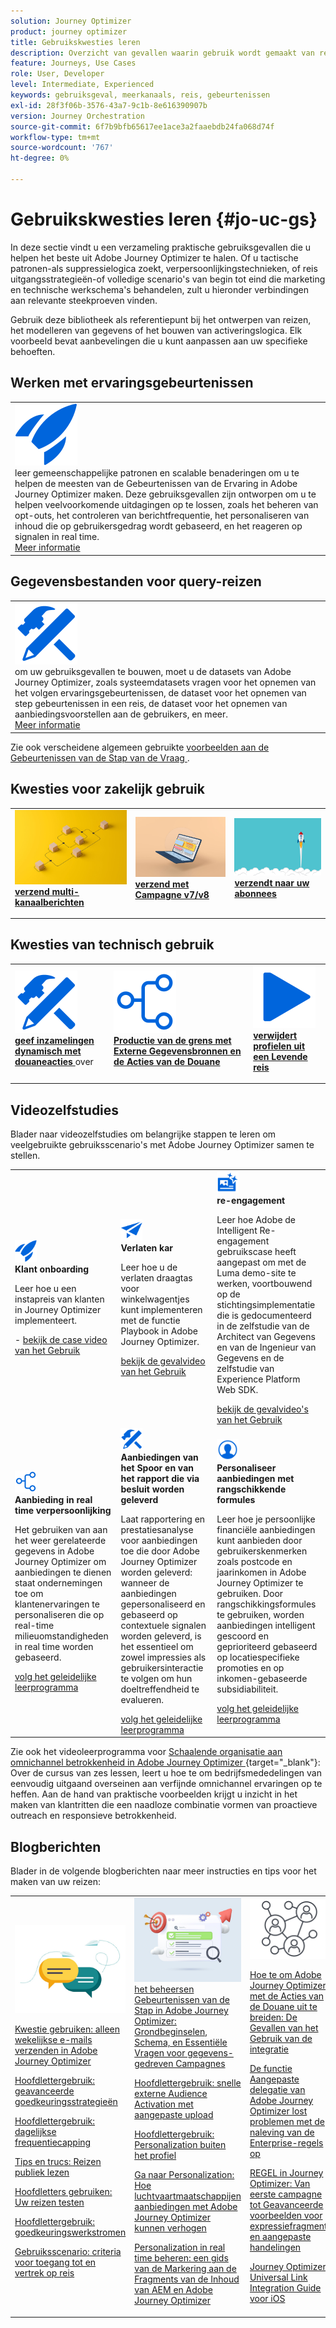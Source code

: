 ```yaml
---
solution: Journey Optimizer
product: journey optimizer
title: Gebruikskwesties leren
description: Overzicht van gevallen waarin gebruik wordt gemaakt van reizen
feature: Journeys, Use Cases
role: User, Developer
level: Intermediate, Experienced
keywords: gebruiksgeval, meerkanaals, reis, gebeurtenissen
exl-id: 28f3f06b-3576-43a7-9c1b-8e616390907b
version: Journey Orchestration
source-git-commit: 6f7b9bfb65617ee1ace3a2faaebdb24fa068d74f
workflow-type: tm+mt
source-wordcount: '767'
ht-degree: 0%

---
```


# Gebruikskwesties leren {#jo-uc-gs}

In deze sectie vindt u een verzameling praktische gebruiksgevallen die u helpen het beste uit Adobe Journey Optimizer te halen. Of u tactische patronen-als suppressielogica zoekt, verpersoonlijkingstechnieken, of reis uitgangsstrategieën-of volledige scenario&#39;s van begin tot eind die marketing en technische werkschema&#39;s behandelen, zult u hieronder verbindingen aan relevante steekproeven vinden.

Gebruik deze bibliotheek als referentiepunt bij het ontwerpen van reizen, het modelleren van gegevens of het bouwen van activeringslogica. Elk voorbeeld bevat aanbevelingen die u kunt aanpassen aan uw specifieke behoeften.


## Werken met ervaringsgebeurtenissen

<table style="table-layout:fixed">
<tr style="border: 0;">
  <td>
    <div>
    <a href="exp-event-lookup.md">
    <img alt="ervaringsgebeurtenissen opzoeken aanbevolen werkwijzen" src="../assets/do-not-localize/icon-quick-start.svg" /></a> 
    <br> leer gemeenschappelijke patronen en scalable benaderingen om u te helpen de meesten van de Gebeurtenissen van de Ervaring in Adobe Journey Optimizer maken. Deze gebruiksgevallen zijn ontworpen om u te helpen veelvoorkomende uitdagingen op te lossen, zoals het beheren van opt-outs, het controleren van berichtfrequentie, het personaliseren van inhoud die op gebruikersgedrag wordt gebaseerd, en het reageren op signalen in real time.
    </div>
      <div>
     <a href="exp-event-lookup.md">Meer informatie</a></div>
    </div>
  </td>
</tr>
</table>


## Gegevensbestanden voor query-reizen

<table style="table-layout:fixed">
<tr style="border: 0;">
  <td>
    <div>
    <a href="../data/datasets-query-examples.md">
    <img alt="queryvoorbeelden" src="../assets/do-not-localize/icon-configure.svg"/></a> 
    <br> om uw gebruiksgevallen te bouwen, moet u de datasets van Adobe Journey Optimizer, zoals systeemdatasets vragen voor het opnemen van het volgen ervaringsgebeurtenissen, de dataset voor het opnemen van step gebeurtenissen in een reis, de dataset voor het opnemen van aanbiedingsvoorstellen aan de gebruikers, en meer.
    </div>
      <div>
     <a href="../data/datasets-query-examples.md">Meer informatie</a></div>
    </div>
  </td>
</tr>
</table>

Zie ook verscheidene algemeen gebruikte [ voorbeelden aan de Gebeurtenissen van de Stap van de Vraag ](../reports/query-examples.md).


## Kwesties voor zakelijk gebruik

<table style="table-layout:fixed"><tr style="border: 0;">
<td>
<a href="../building-journeys/journeys-uc.md">
<img alt="Multikanaalberichten verzenden" src="../assets/do-not-localize/start-journey.jpeg">
</a>
<div>
<a href="../building-journeys/journeys-uc.md"><strong> verzend multi-kanaalberichten </strong></a>
</div>
<p>
</td>
<td>
<a href="ajo-ac.md">
<img alt="Een bericht verzenden met Campagne" src="../assets/do-not-localize/start-interface.jpeg">
</a>
<div><a href="ajo-ac.md"><strong> verzend met Campagne v7/v8 </strong>
</div>
<p>
</td>
<td>
<a href="message-to-subscribers-uc.md">
<img alt="Een bericht verzenden naar abonnees" src="../assets/do-not-localize/start-quick.png">
</a>
<div>
<a href="message-to-subscribers-uc.md"><strong> verzendt naar uw abonnees </strong></a>
</div>
<p></td>
</tr></table>

## Kwesties van technisch gebruik

<table style="table-layout:fixed"><tr style="border: 0;">
<td>
<a href="collections.md">
<img alt="Verzamelingen dynamisch doorgeven met behulp van aangepaste handelingen" src="../assets/do-not-localize/icon-configure.svg">
</a>
<div>
<a href="collections.md"><strong> geef inzamelingen dynamisch met douaneacties </strong></a> over
</div>
<p>
</td>
<td>
<a href="limit-throughput.md">
<img alt="Productie beperken met externe gegevensbronnen en aangepaste handelingen" src="../assets/do-not-localize/icon-first-journey.svg">
</a>
<div><a href="limit-throughput.md"><strong> Productie van de grens met Externe Gegevensbronnen en de Acties van de Douane </strong></a>
</div>
<p>
</td>
<td>
<a href="../building-journeys/journey-pause.md#apply-an-exit-criteria-in-a-paused-journey">
<img alt="Profielen verwijderen van een live reis" src="../assets/do-not-localize/icon-videos.svg">
</a>
<div><a href="../building-journeys/journey-pause.md#apply-an-exit-criteria-in-a-paused-journey"><strong> verwijdert profielen uit een Levende reis </strong></a>
</div>
<p>
</td>
</tr></table>

## Videozelfstudies

Blader naar videozelfstudies om belangrijke stappen te leren om veelgebruikte gebruiksscenario&#39;s met Adobe Journey Optimizer samen te stellen.


<table style="table-layout:auto">
  <tr style="border: 0;">
    <td>
      <img src="../assets/do-not-localize/icon-quick-start.svg" width="35px">
    <br/>
      <strong> Klant onboarding </strong><br/><p>Leer hoe u een instapreis van klanten in Journey Optimizer implementeert.</p> - <a href="https://experienceleague.adobe.com/en/docs/journey-optimizer-learn/tutorials/use-cases/customer-onboarding" target="_blank"> bekijk de case video van het Gebruik </a>
    </td>
    <td>
      <img src="../assets/do-not-localize/icon-campaign.svg" width="35px">
    <br/>
      <strong> Verlaten kar </strong><br/><p>Leer hoe u de verlaten draagtas voor winkelwagentjes kunt implementeren met de functie Playbook in Adobe Journey Optimizer.</p><a href="https://experienceleague.adobe.com/en/docs/journey-optimizer-learn/tutorials/use-cases/abandoned-cart" target="_blank"> bekijk de gevalvideo van het Gebruik </a>
    </td>
    <td>
      <img src="../assets/do-not-localize/icon-content.svg" width="35px">
    <br/>
      <strong> re-engagement </strong><br/><p>Leer hoe Adobe de Intelligent Re-engagement gebruikscase heeft aangepast om met de Luma demo-site te werken, voortbouwend op de stichtingsimplementatie die is gedocumenteerd in de zelfstudie van de Architect van Gegevens en van de Ingenieur van Gegevens en de zelfstudie van Experience Platform Web SDK.</p><a href="https://experienceleague.adobe.com/en/docs/experience-platform/rtcdp/use-cases/personalization-insights-engagement/use-cases-luma" target="_blank"> bekijk de gevalvideo's van het Gebruik </a> 
    </td>
  </tr>
  <tr style="border: 0;">
    <td>
      <img src="../assets/do-not-localize/icon-experience.svg" width="35px">
    <br/>
      <strong> Aanbieding in real time verpersoonlijking </strong><br/><p>Het gebruiken van aan het weer gerelateerde gegevens in Adobe Journey Optimizer om aanbiedingen te dienen staat ondernemingen toe om klantenervaringen te personaliseren die op real-time milieuomstandigheden in real time worden gebaseerd.</p><a href="https://experienceleague.adobe.com/en/docs/journey-optimizer-learn/personalizing-offers-with-real-time-weather-data/introduction" target="_blank"> volg het geleidelijke leerprogramma </a>
    </td>
    <td>
      <img src="../assets/do-not-localize/icon-configure.svg" width="35px">
    <br/>
      <strong> Aanbiedingen van het Spoor en van het rapport die via besluit worden geleverd </strong><br/><p>Laat rapportering en prestatiesanalyse voor aanbiedingen toe die door Adobe Journey Optimizer worden geleverd: wanneer de aanbiedingen gepersonaliseerd en gebaseerd op contextuele signalen worden geleverd, is het essentieel om zowel impressies als gebruikersinteractie te volgen om hun doeltreffendheid te evalueren.</p><a href="https://experienceleague.adobe.com/en/docs/journey-optimizer-learn/reporting-on-ajo-od/introduction" target="_blank"> volg het geleidelijke leerprogramma </a> 
    </td>
    <td>
      <img src="../assets/do-not-localize/icon_profile-audience.svg" width="35px">
    <br/>
      <strong> Personaliseer aanbiedingen met rangschikkende formules </strong><br/><p>Leer hoe je persoonlijke financiële aanbiedingen kunt aanbieden door gebruikerskenmerken zoals postcode en jaarinkomen in Adobe Journey Optimizer te gebruiken. Door rangschikkingsformules te gebruiken, worden aanbiedingen intelligent gescoord en geprioriteerd gebaseerd op locatiespecifieke promoties en op inkomen-gebaseerde subsidiabiliteit.</p><a href="https://experienceleague.adobe.com/en/docs/journey-optimizer-learn/personalizing-offers-with-ranking-formulas-based-on-user-zip-code-and-income/introduction" target="_blank"> volg het geleidelijke leerprogramma </a> 
    </td>
  </tr>
</table>

Zie ook het videoleerprogramma voor [ Schaalende organisatie aan omnichannel betrokkenheid in Adobe Journey Optimizer ](https://experienceleague.adobe.com/en/docs/journey-optimizer-learn/scaling-orchestration-to-omnichannel-engagement/introduction){target="_blank"}: Over de cursus van zes lessen, leert u hoe te om bedrijfsmededelingen van eenvoudig uitgaand overseinen aan verfijnde omnichannel ervaringen op te heffen. Aan de hand van praktische voorbeelden krijgt u inzicht in het maken van klantritten die een naadloze combinatie vormen van proactieve outreach en responsieve betrokkenheid.



## Blogberichten

Blader in de volgende blogberichten naar meer instructies en tips voor het maken van uw reizen:

<table style="table-layout:fixed"><tr style="border: 0;">
<td>
<img alt="Blogberichten" src="../assets/do-not-localize/community.jpeg">
<div>
<p><a href="https://experienceleaguecommunities.adobe.com/t5/journey-optimizer-blogs/how-to-send-emails-only-on-weekdays-in-adobe-journey-optimizer/ba-p/760400" target="_blank">Kwestie gebruiken: alleen wekelijkse e-mails verzenden in Adobe Journey Optimizer</a></p>
<p><a href="https://experienceleaguecommunities.adobe.com/t5/journey-optimizer-blogs/advanced-approval-strategies-in-adobe-journey-optimizer/ba-p/761396" target="_blank">Hoofdlettergebruik: geavanceerde goedkeuringsstrategieën</a></p>
<p><a href="https://experienceleaguecommunities.adobe.com/t5/journey-optimizer-blogs/elevate-customer-experience-with-daily-frequency-capping-in-ajo/ba-p/761510" target="_blank">Hoofdlettergebruik: dagelijkse frequentiecapping</a></p>
<p><a href="https://experienceleaguecommunities.adobe.com/t5/journey-optimizer-blogs/mastering-read-audience-journeys-in-adobe-journey-optimizer-a/ba-p/761445" target="_blank">Tips en trucs: Reizen publiek lezen</a></p>
<p><a href="https://experienceleaguecommunities.adobe.com/t5/journey-optimizer-blogs/from-plan-to-perfection-how-to-test-your-ajo-journeys-for-10/ba-p/761270" target="_blank">Hoofdletters gebruiken: Uw reizen testen</a></p>
<p><a href="https://experienceleaguecommunities.adobe.com/t5/journey-optimizer-blogs/deliver-with-confidence-approval-workflows-across-adobe-journey/ba-p/760900" target="_blank">Hoofdlettergebruik: goedkeuringswerkstromen</a></p>
<p><a href="https://experienceleaguecommunities.adobe.com/t5/journey-optimizer-blogs/mastering-journey-entry-and-exit-criteria-in-adobe-journey/ba-p/760958" target="_blank">Gebruiksscenario: criteria voor toegang tot en vertrek op reis</a></p>
</div>
<p>
</td>
<td>
<img alt="Stap gebeurtenissen in uw reizen" src="../assets/do-not-localize/list.jpeg">
<div>
<a href="https://experienceleaguecommunities.adobe.com/t5/journey-optimizer-blogs/mastering-step-events-in-adobe-journey-optimizer-fundamentals/ba-p/762024" target="_blank"> het beheersen Gebeurtenissen van de Stap in Adobe Journey Optimizer: Grondbeginselen, Schema, en Essentiële Vragen voor gegevens-gedreven Campagnes
</a></p>
<p><a href="https://experienceleaguecommunities.adobe.com/t5/journey-optimizer-blogs/fast-external-audience-activation-with-custom-upload/ba-p/761658" target="_blank">Hoofdlettergebruik: snelle externe Audience Activation met aangepaste upload</a></p>
<p><a href="https://experienceleaguecommunities.adobe.com/t5/journey-optimizer-blogs/personalization-beyond-the-ajo-profile-bringing-non-profile/ba-p/769225" target="_blank">Hoofdlettergebruik: Personalization buiten het profiel
</a></p>
<p><a href="https://experienceleaguecommunities.adobe.com/t5/journey-optimizer-blogs/take-flight-with-personalization-how-airlines-can-elevate-offers/ba-p/767513" target="_blank">Ga naar Personalization: Hoe luchtvaartmaatschappijen aanbiedingen met Adobe Journey Optimizer kunnen verhogen
</a></p>
<p><a href="https://experienceleaguecommunities.adobe.com/t5/journey-optimizer-blogs/mastering-real-time-personalization-a-marketer-s-guide-to-aem/ba-p/762606" target="_blank">Personalization in real time beheren: een gids van de Markering aan de Fragments van de Inhoud van AEM en Adobe Journey Optimizer
</a></p>
</div>
<p></td>
<td>
<img alt="Aangepaste acties" src="../assets/do-not-localize/step-event.jpeg">
<div><p><a href="https://experienceleaguecommunities.adobe.com/t5/journey-optimizer-blogs/how-to-extend-adobe-journey-optimizer-with-custom-actions/ba-p/761323" target="_blank">Hoe te om Adobe Journey Optimizer met de Acties van de Douane uit te breiden: De Gevallen van het Gebruik van de integratie
</a></p>
</div>
<div><p><a href="https://experienceleaguecommunities.adobe.com/t5/journey-optimizer-blogs/breaking-down-barriers-how-adobe-journey-optimizer-s-custom/ba-p/759223" target="_blank">De functie Aangepaste delegatie van Adobe Journey Optimizer lost problemen met de naleving van de Enterprise-regels op
</a></p>
</div>
<div><p><a href="https://experienceleaguecommunities.adobe.com/t5/journey-optimizer-blogs/line-in-ajo-from-first-campaign-to-advanced-expression-fragment/ba-p/771048" target="_blank">REGEL in Journey Optimizer: Van eerste campagne tot Geavanceerde voorbeelden voor expressiefragment en aangepaste handelingen
</a></p>
</div>
<div><p><a href="https://experienceleaguecommunities.adobe.com/t5/journey-optimizer-blogs/ajo-universal-link-integration-guide-for-ios/ba-p/768669" target="_blank">Journey Optimizer Universal Link Integration Guide voor iOS
</a></p>
</div>
</td>
</tr></table>